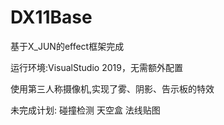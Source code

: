 # DX11Base

基于X_JUN的effect框架完成

运行环境:VisualStudio 2019，无需额外配置

使用第三人称摄像机,实现了雾、阴影、告示板的特效

未完成计划:
碰撞检测
天空盒
法线贴图
